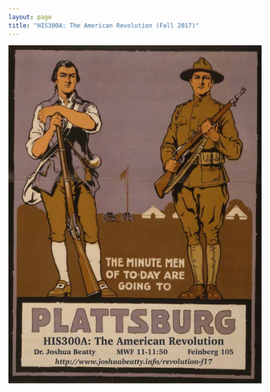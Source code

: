```yaml
---
layout: page
title: "HIS300A: The American Revolution (Fall 2017)"
---
```


![The Minute Men of Today Are Going to Plattsburg](/images/plattsburg-minutemen.jpg)